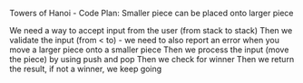 Towers of Hanoi - Code Plan:
Smaller piece can be placed onto larger piece

We need a way to accept input from the user (from stack to stack)
Then we validate the input (from < to) - we need to also report an error when you move a larger piece onto a smaller piece
Then we process the input (move the piece) by using push and pop
Then we check for winner
Then we return the result, if not a winner, we keep going

